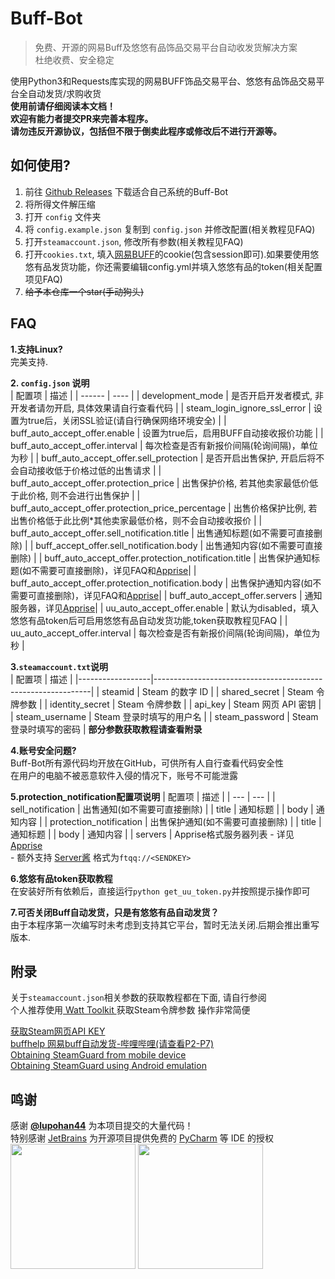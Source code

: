 # Buff-Bot  
> 免费、开源的网易Buff及悠悠有品饰品交易平台自动收发货解决方案  
> 杜绝收费、安全稳定

使用Python3和Requests库实现的网易BUFF饰品交易平台、悠悠有品饰品交易平台全自动发货/求购收货  
**使用前请仔细阅读本文档！**  
**欢迎有能力者提交PR来完善本程序。**  
**请勿违反开源协议，包括但不限于倒卖此程序或修改后不进行开源等。**

## 如何使用?
1. 前往 [Github Releases](https://github.com/jiajiaxd/Buff-Bot/releases/latest) 下载适合自己系统的Buff-Bot
2. 将所得文件解压缩
3. 打开 `config` 文件夹
4. 将 `config.example.json` 复制到 `config.json` 并修改配置(相关教程见FAQ)
5. 打开`steamaccount.json`, 修改所有参数(相关教程见FAQ)
6. 打开`cookies.txt`, 填入[网易BUFF](https://buff.163.com)的cookie(包含session即可).如果要使用悠悠有品发货功能，你还需要编辑config.yml并填入悠悠有品的token(相关配置项见FAQ) 
7. ~~给予本仓库一个star(手动狗头)~~
## FAQ
**1.支持Linux?**  
完美支持.

**2. `config.json` 说明**  
| 配置项 | 描述 | 
| ------ | ---- |
| development_mode  | 是否开启开发者模式, 非开发者请勿开启, 具体效果请自行查看代码    |
| steam_login_ignore_ssl_error  | 设置为true后，关闭SSL验证(请自行确保网络环境安全)   |
| buff_auto_accept_offer.enable  | 设置为true后，启用BUFF自动接收报价功能 |
| buff_auto_accept_offer.interval   | 每次检查是否有新报价间隔(轮询间隔)，单位为秒   |
| buff_auto_accept_offer.sell_protection  | 是否开启出售保护, 开启后将不会自动接收低于价格过低的出售请求      |
| buff_auto_accept_offer.protection_price        | 出售保护价格, 若其他卖家最低价低于此价格, 则不会进行出售保护   |
| buff_auto_accept_offer.protection_price_percentage    | 出售价格保护比例, 若出售价格低于此比例*其他卖家最低价格，则不会自动接收报价         |
| buff_auto_accept_offer.sell_notification.title       | 出售通知标题(如不需要可直接删除)           |
| buff_accept_offer.sell_notification.body          | 出售通知内容(如不需要可直接删除)       |
| buff_auto_accept_offer.protection_notification.title         | 出售保护通知标题(如不需要可直接删除)，详见FAQ和[Apprise](https://github.com/caronc/apprise)|
| buff_auto_accept_offer.protection_notification.body         | 出售保护通知内容(如不需要可直接删除)，详见FAQ和[Apprise](https://github.com/caronc/apprise)|
| buff_auto_accept_offer.servers         | 通知服务器，详见[Apprise](https://github.com/caronc/apprise)|
| uu_auto_accept_offer.enable  | 默认为disabled，填入悠悠有品token后可启用悠悠有品自动发货功能,token获取教程见FAQ    |
| uu_auto_accept_offer.interval   | 每次检查是否有新报价间隔(轮询间隔)，单位为秒   |

**3.`steamaccount.txt`说明**  
| 配置项              | 描述                                                         |
|------------------|--------------------------------------------------------------|
| steamid          | Steam 的数字 ID                                             |
| shared_secret    | Steam 令牌参数                                               |
| identity_secret  | Steam 令牌参数                                               |
| api_key          | Steam 网页 API 密钥                                          |
| steam_username   | Steam 登录时填写的用户名                                     |
| steam_password   | Steam 登录时填写的密码                                       |
**部分参数获取教程请查看附录**

**4.账号安全问题?**  
Buff-Bot所有源代码均开放在GitHub，可供所有人自行查看代码安全性  
在用户的电脑不被恶意软件入侵的情况下，账号不可能泄露  

**5.protection_notification配置项说明**
| 配置项 | 描述 |
| --- | --- |
| sell_notification | 出售通知(如不需要可直接删除) |
| title | 通知标题 |
| body | 通知内容 |
| protection_notification | 出售保护通知(如不需要可直接删除) |
| title | 通知标题 |
| body | 通知内容 |
| servers   | Apprise格式服务器列表 - 详见[Apprise](https://github.com/caronc/apprise)<br>- 额外支持 [Server酱](https://sct.ftqq.com/) 格式为`ftqq://<SENDKEY>`    

**6.悠悠有品token获取教程**  
在安装好所有依赖后，直接运行`python get_uu_token.py`并按照提示操作即可

**7.可否关闭Buff自动发货，只是有悠悠有品自动发货？**  
由于本程序第一次编写时未考虑到支持其它平台，暂时无法关闭.后期会推出重写版本.
## 附录
关于`steamaccount.json`相关参数的获取教程都在下面, 请自行参阅  
个人推荐使用[ Watt Toolkit ](https://github.com/BeyondDimension/SteamTools)获取Steam令牌参数 操作非常简便

[获取Steam网页API KEY](http://steamcommunity.com/dev/apikey)  
[buffhelp 网易buff自动发货-哔哩哔哩(请查看P2-P7)](https://www.bilibili.com/video/BV1DT4y1P7Dx)  
[Obtaining SteamGuard from mobile device]( https://github.com/SteamTimeIdler/stidler/wiki/Getting-your-%27shared_secret%27-code-for-use-with-Auto-Restarter-on-Mobile-Authentication )  
[Obtaining SteamGuard using Android emulation]( https://github.com/codepath/android_guides/wiki/Genymotion-2.0-Emulators-with-Google-Play-support)

## 鸣谢
感谢 [**@lupohan44**](https://github.com/lupohan44) 为本项目提交的大量代码！  
特别感谢 [JetBrains](https://www.jetbrains.com/) 为开源项目提供免费的 [PyCharm](https://www.jetbrains.com/pycharm/) 等 IDE 的授权  
[<img src="https://resources.jetbrains.com/storage/products/company/brand/logos/jb_beam.svg" width="200"/>](https://jb.gg/OpenSourceSupport)
[<img src="https://resources.jetbrains.com/storage/products/company/brand/logos/PyCharm_icon.svg" width="200"/>](https://jb.gg/OpenSourceSupport)
